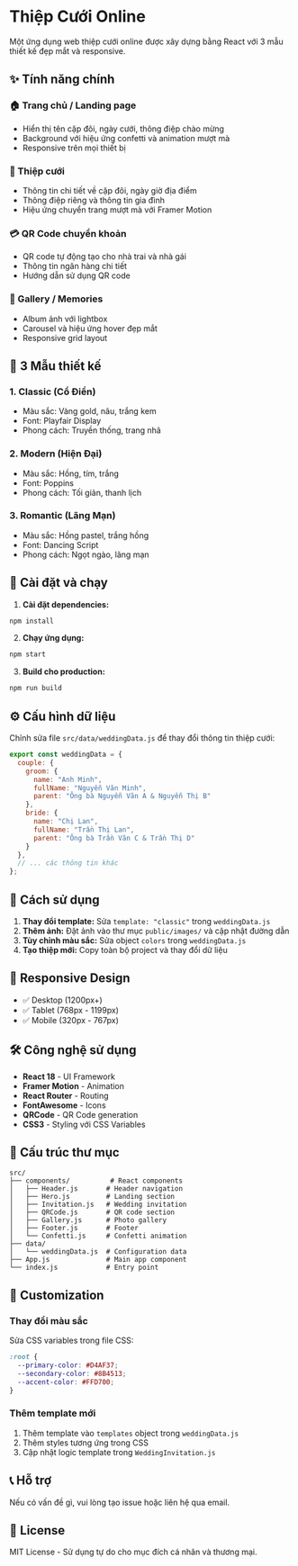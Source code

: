 # Thiệp Cưới Online

Một ứng dụng web thiệp cưới online được xây dựng bằng React với 3 mẫu thiết kế đẹp mắt và responsive.

## ✨ Tính năng chính

### 🏠 Trang chủ / Landing page
- Hiển thị tên cặp đôi, ngày cưới, thông điệp chào mừng
- Background với hiệu ứng confetti và animation mượt mà
- Responsive trên mọi thiết bị

### 💌 Thiệp cưới
- Thông tin chi tiết về cặp đôi, ngày giờ địa điểm
- Thông điệp riêng và thông tin gia đình
- Hiệu ứng chuyển trang mượt mà với Framer Motion

### 💳 QR Code chuyển khoản
- QR code tự động tạo cho nhà trai và nhà gái
- Thông tin ngân hàng chi tiết
- Hướng dẫn sử dụng QR code

### 📸 Gallery / Memories
- Album ảnh với lightbox
- Carousel và hiệu ứng hover đẹp mắt
- Responsive grid layout

## 🎨 3 Mẫu thiết kế

### 1. Classic (Cổ Điển)
- Màu sắc: Vàng gold, nâu, trắng kem
- Font: Playfair Display
- Phong cách: Truyền thống, trang nhã

### 2. Modern (Hiện Đại)
- Màu sắc: Hồng, tím, trắng
- Font: Poppins
- Phong cách: Tối giản, thanh lịch

### 3. Romantic (Lãng Mạn)
- Màu sắc: Hồng pastel, trắng hồng
- Font: Dancing Script
- Phong cách: Ngọt ngào, lãng mạn

## 🚀 Cài đặt và chạy

1. **Cài đặt dependencies:**
```bash
npm install
```

2. **Chạy ứng dụng:**
```bash
npm start
```

3. **Build cho production:**
```bash
npm run build
```

## ⚙️ Cấu hình dữ liệu

Chỉnh sửa file `src/data/weddingData.js` để thay đổi thông tin thiệp cưới:

```javascript
export const weddingData = {
  couple: {
    groom: {
      name: "Anh Minh",
      fullName: "Nguyễn Văn Minh",
      parent: "Ông bà Nguyễn Văn A & Nguyễn Thị B"
    },
    bride: {
      name: "Chị Lan", 
      fullName: "Trần Thị Lan",
      parent: "Ông bà Trần Văn C & Trần Thị D"
    }
  },
  // ... các thông tin khác
};
```

## 🎯 Cách sử dụng

1. **Thay đổi template:** Sửa `template: "classic"` trong `weddingData.js`
2. **Thêm ảnh:** Đặt ảnh vào thư mục `public/images/` và cập nhật đường dẫn
3. **Tùy chỉnh màu sắc:** Sửa object `colors` trong `weddingData.js`
4. **Tạo thiệp mới:** Copy toàn bộ project và thay đổi dữ liệu

## 📱 Responsive Design

- ✅ Desktop (1200px+)
- ✅ Tablet (768px - 1199px)  
- ✅ Mobile (320px - 767px)

## 🛠️ Công nghệ sử dụng

- **React 18** - UI Framework
- **Framer Motion** - Animation
- **React Router** - Routing
- **FontAwesome** - Icons
- **QRCode** - QR Code generation
- **CSS3** - Styling với CSS Variables

## 📁 Cấu trúc thư mục

```
src/
├── components/          # React components
│   ├── Header.js       # Header navigation
│   ├── Hero.js         # Landing section
│   ├── Invitation.js   # Wedding invitation
│   ├── QRCode.js       # QR code section
│   ├── Gallery.js      # Photo gallery
│   ├── Footer.js       # Footer
│   └── Confetti.js     # Confetti animation
├── data/
│   └── weddingData.js  # Configuration data
├── App.js              # Main app component
└── index.js            # Entry point
```

## 🎨 Customization

### Thay đổi màu sắc
Sửa CSS variables trong file CSS:
```css
:root {
  --primary-color: #D4AF37;
  --secondary-color: #8B4513;
  --accent-color: #FFD700;
}
```

### Thêm template mới
1. Thêm template vào `templates` object trong `weddingData.js`
2. Thêm styles tương ứng trong CSS
3. Cập nhật logic template trong `WeddingInvitation.js`

## 📞 Hỗ trợ

Nếu có vấn đề gì, vui lòng tạo issue hoặc liên hệ qua email.

## 📄 License

MIT License - Sử dụng tự do cho mục đích cá nhân và thương mại.
